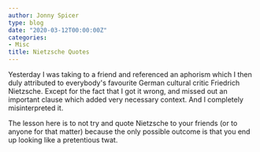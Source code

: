 ```yaml
---
author: Jonny Spicer
type: blog
date: "2020-03-12T00:00:00Z"
categories:
- Misc
title: Nietzsche Quotes
---
```

Yesterday I was taking to a friend and referenced an aphorism which I then duly attributed to everybody's favourite German
cultural critic Friedrich Nietzsche. Except for the fact that I got it wrong, and missed out an important clause which
added very necessary context. And I completely misinterpreted it.

The lesson here is to not try and quote Nietzsche to your friends (or to anyone for that matter) because the only possible
outcome is that you end up looking like a pretentious twat.
